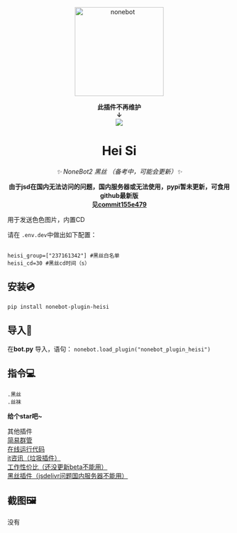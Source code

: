 <p align="center">
  <a href="https://v2.nonebot.dev/"><img src="https://v2.nonebot.dev/logo.png" width="200" height="200" alt="nonebot"></a>
</p>


<div align="center">

   
**此插件不再维护**  
**↓**  
<img src="https://img.shields.io/github/stars/yzyyz1387/nonebot_plugin_heisi.svg?style=social">  
# Hei Si

_✨ NoneBot2 黑丝 （备考中，可能会更新）✨_

  **由于jsd在国内无法访问的问题，国内服务器或无法使用，pypi暂未更新，可食用github最新版**  
  **见[commit155e479](https://github.com/yzyyz1387/nonebot_plugin_heisi/commit/155e4796c883d4448a85647ed3afadd4403375b7)**

</div>


用于发送色色图片，内置CD

请在 `.env.dev`中做出如下配置：
```

heisi_group=["237161342"] #黑丝白名单
heisi_cd=30 #黑丝cd时间（s）

```

## 安装💿
`pip install nonebot-plugin-heisi`


## 导入📲
在**bot.py** 导入，语句：
`nonebot.load_plugin("nonebot_plugin_heisi")`



## 指令💻
```
.黑丝
.丝袜
```


**给个star吧~**

其他插件  
[简易群管](https://github.com/yzyyz1387/nonebot_plugin_admin)  
[在线运行代码](https://github.com/yzyyz1387/nonebot_plugin_code)  
[it咨讯（垃圾插件）](https://github.com/yzyyz1387/nonebot_plugin_itnews "it资讯")  
[工作性价比（还没更新beta不能用）](https://github.com/yzyyz1387/nonebot_plugin_workscore)  
[黑丝插件（jsdelivr问题国内服务器不能用）](https://github.com/yzyyz1387/nonebot_plugin_heisi)

## 截图🖼

没有


